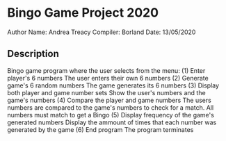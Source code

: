 # Bingo Game Project 2020

Author Name: Andrea Treacy
Compiler: Borland
Date: 13/05/2020

## Description
Bingo game program where the user selects from the menu:
(1) Enter player's 6 numbers
    The user enters their own 6 numbers
(2) Generate game's 6 random numbers
    The game generates its 6 numbers
(3) Display both player and game number sets
    Show the user's numbers and the game's numbers
(4) Compare the player and game numbers
    The users numbers are compared to the game's numbers to check for a match. All numbers must match to get a Bingo
(5) Display frequency of the game's generated numbers
    Display the ammount of times that each number was generated by the game
(6) End program
    The program terminates
